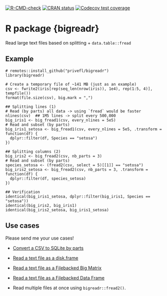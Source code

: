 <!-- badges: start -->
[![R-CMD-check](https://github.com/privefl/bigreadr/actions/workflows/R-CMD-check.yaml/badge.svg)](https://github.com/privefl/bigreadr/actions/workflows/R-CMD-check.yaml)
[![CRAN status](https://www.r-pkg.org/badges/version/bigreadr)](https://cran.r-project.org/package=bigreadr)
[![Codecov test coverage](https://codecov.io/gh/privefl/bigreadr/branch/master/graph/badge.svg)](https://app.codecov.io/gh/privefl/bigreadr?branch=master)
<!-- badges: end -->


# R package {bigreadr}

Read large text files based on splitting + `data.table::fread`


## Example

```{r}
# remotes::install_github("privefl/bigreadr")
library(bigreadr)

# Create a temporary file of ~141 MB (just as an example)
csv <- fwrite2(iris[rep(seq_len(nrow(iris)), 1e4), rep(1:5, 4)], tempfile())
format(file.size(csv), big.mark = ",")

## Splitting lines (1)
# Read (by parts) all data -> using `fread` would be faster
nlines(csv)  ## 1M5 lines -> split every 500,000
big_iris1 <- big_fread1(csv, every_nlines = 5e5)
# Read and subset (by parts)
big_iris1_setosa <- big_fread1(csv, every_nlines = 5e5, .transform = function(df) {
  dplyr::filter(df, Species == "setosa")
})

## Splitting columns (2)
big_iris2 <- big_fread2(csv, nb_parts = 3)
# Read and subset (by parts)
species_setosa <- (fread2(csv, select = 5)[[1]] == "setosa")
big_iris2_setosa <- big_fread2(csv, nb_parts = 3, .transform = function(df) {
  dplyr::filter(df, species_setosa)
})

## Verification
identical(big_iris1_setosa, dplyr::filter(big_iris1, Species == "setosa"))
identical(big_iris2, big_iris1)
identical(big_iris2_setosa, big_iris1_setosa)
```

## Use cases

Please send me your use cases!

- [Convert a CSV to SQLite by parts](https://privefl.github.io/bigreadr/articles/csv2sqlite.html)

- [Read a text file as a disk.frame](https://diskframe.com/articles/ingesting-data.html)

- [Read a text file as a Filebacked Big Matrix](https://privefl.github.io/bigstatsr/reference/big_read.html)

- [Read a text file as a Filebacked Data Frame](https://privefl.github.io/bigdfr/reference/FDF_read.html)

- Read multiple files at once using `bigreadr::fread2()`.
